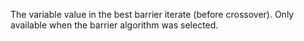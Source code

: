 The variable value in the best barrier iterate (before crossover). Only available when the barrier algorithm was
selected.